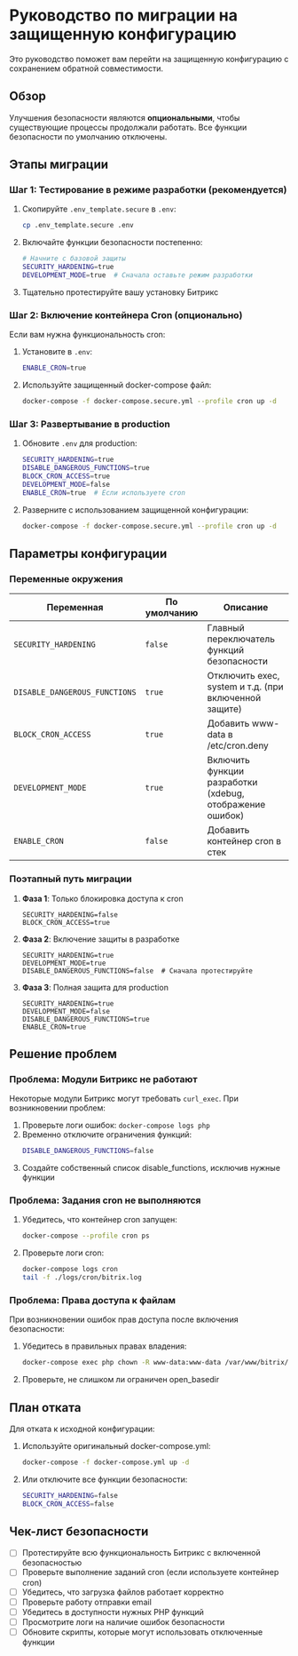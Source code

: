 # Руководство по миграции на защищенную конфигурацию

Это руководство поможет вам перейти на защищенную конфигурацию с сохранением обратной совместимости.

## Обзор

Улучшения безопасности являются **опциональными**, чтобы существующие процессы продолжали работать. Все функции безопасности по умолчанию отключены.

## Этапы миграции

### Шаг 1: Тестирование в режиме разработки (рекомендуется)

1. Скопируйте `.env_template.secure` в `.env`:
   ```bash
   cp .env_template.secure .env
   ```

2. Включайте функции безопасности постепенно:
   ```bash
   # Начните с базовой защиты
   SECURITY_HARDENING=true
   DEVELOPMENT_MODE=true  # Сначала оставьте режим разработки
   ```

3. Тщательно протестируйте вашу установку Битрикс

### Шаг 2: Включение контейнера Cron (опционально)

Если вам нужна функциональность cron:

1. Установите в `.env`:
   ```bash
   ENABLE_CRON=true
   ```

2. Используйте защищенный docker-compose файл:
   ```bash
   docker-compose -f docker-compose.secure.yml --profile cron up -d
   ```

### Шаг 3: Развертывание в production

1. Обновите `.env` для production:
   ```bash
   SECURITY_HARDENING=true
   DISABLE_DANGEROUS_FUNCTIONS=true
   BLOCK_CRON_ACCESS=true
   DEVELOPMENT_MODE=false
   ENABLE_CRON=true  # Если используете cron
   ```

2. Разверните с использованием защищенной конфигурации:
   ```bash
   docker-compose -f docker-compose.secure.yml --profile cron up -d
   ```

## Параметры конфигурации

### Переменные окружения

| Переменная | По умолчанию | Описание |
|------------|--------------|----------|
| `SECURITY_HARDENING` | `false` | Главный переключатель функций безопасности |
| `DISABLE_DANGEROUS_FUNCTIONS` | `true` | Отключить exec, system и т.д. (при включенной защите) |
| `BLOCK_CRON_ACCESS` | `true` | Добавить www-data в /etc/cron.deny |
| `DEVELOPMENT_MODE` | `true` | Включить функции разработки (xdebug, отображение ошибок) |
| `ENABLE_CRON` | `false` | Добавить контейнер cron в стек |

### Поэтапный путь миграции

1. **Фаза 1**: Только блокировка доступа к cron
   ```
   SECURITY_HARDENING=false
   BLOCK_CRON_ACCESS=true
   ```

2. **Фаза 2**: Включение защиты в разработке
   ```
   SECURITY_HARDENING=true
   DEVELOPMENT_MODE=true
   DISABLE_DANGEROUS_FUNCTIONS=false  # Сначала протестируйте
   ```

3. **Фаза 3**: Полная защита для production
   ```
   SECURITY_HARDENING=true
   DEVELOPMENT_MODE=false
   DISABLE_DANGEROUS_FUNCTIONS=true
   ENABLE_CRON=true
   ```

## Решение проблем

### Проблема: Модули Битрикс не работают

Некоторые модули Битрикс могут требовать `curl_exec`. При возникновении проблем:

1. Проверьте логи ошибок: `docker-compose logs php`
2. Временно отключите ограничения функций:
   ```bash
   DISABLE_DANGEROUS_FUNCTIONS=false
   ```
3. Создайте собственный список disable_functions, исключив нужные функции

### Проблема: Задания cron не выполняются

1. Убедитесь, что контейнер cron запущен:
   ```bash
   docker-compose --profile cron ps
   ```

2. Проверьте логи cron:
   ```bash
   docker-compose logs cron
   tail -f ./logs/cron/bitrix.log
   ```

### Проблема: Права доступа к файлам

При возникновении ошибок прав доступа после включения безопасности:

1. Убедитесь в правильных правах владения:
   ```bash
   docker-compose exec php chown -R www-data:www-data /var/www/bitrix/upload
   ```

2. Проверьте, не слишком ли ограничен open_basedir

## План отката

Для отката к исходной конфигурации:

1. Используйте оригинальный docker-compose.yml:
   ```bash
   docker-compose -f docker-compose.yml up -d
   ```

2. Или отключите все функции безопасности:
   ```bash
   SECURITY_HARDENING=false
   BLOCK_CRON_ACCESS=false
   ```

## Чек-лист безопасности

- [ ] Протестируйте всю функциональность Битрикс с включенной безопасностью
- [ ] Проверьте выполнение заданий cron (если используете контейнер cron)
- [ ] Убедитесь, что загрузка файлов работает корректно
- [ ] Проверьте работу отправки email
- [ ] Убедитесь в доступности нужных PHP функций
- [ ] Просмотрите логи на наличие ошибок безопасности
- [ ] Обновите скрипты, которые могут использовать отключенные функции